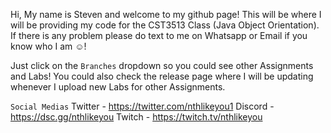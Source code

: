 Hi, My name is Steven and welcome to my github page! This will be where I will be providing my code for the CST3513 Class (Java Object Orientation). If there is any problem please do text to me on Whatsapp or Email
if you know who I am ☺!

Just click on the ``Branches`` dropdown so you could see other Assignments and Labs! You could also check the release page where I will be updating whenever I upload new Labs for other Assignments.

`Social Medias`
Twitter - https://twitter.com/nthlikeyou1
Discord - https://dsc.gg/nthlikeyou
Twitch - https://twitch.tv/nthlikeyou

